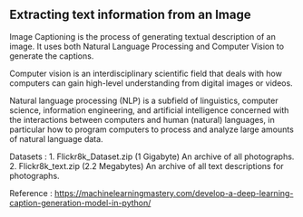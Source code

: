 ## Extracting text information from an Image

Image Captioning is the process of generating textual description of an image. It uses both Natural Language Processing and Computer Vision to generate the captions.

Computer vision is an interdisciplinary scientific field that deals with how computers can gain high-level understanding from digital images or videos. 

Natural language processing (NLP) is a subfield of linguistics, computer science, information engineering, and artificial intelligence concerned with the interactions between computers and human (natural) languages, in particular how to program computers to process and analyze large amounts of natural language data.

Datasets : 1. Flickr8k_Dataset.zip (1 Gigabyte) An archive of all photographs.
           2. Flickr8k_text.zip (2.2 Megabytes) An archive of all text descriptions for photographs.
           
Reference : https://machinelearningmastery.com/develop-a-deep-learning-caption-generation-model-in-python/
